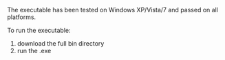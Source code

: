 The executable has been tested on Windows XP/Vista/7 and passed on all platforms.

To run the executable:

1. download the full bin directory
2. run the .exe
